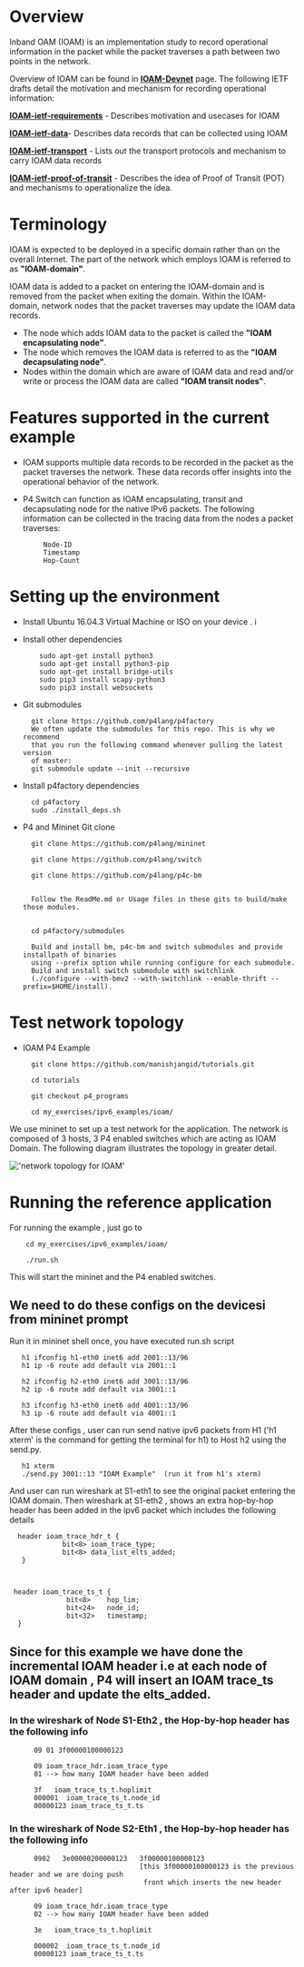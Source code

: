 Overview
========
  Inband OAM (IOAM) is an implementation study to record operational information in the packet while the packet traverses a path between two points in the network.

Overview of IOAM can be found in  [**IOAM-Devnet**](https://github.com/ciscodevnet/IOAM)  page. The following IETF drafts detail the motivation and mechanism for recording operational information:

[**IOAM-ietf-requirements**](https://tools.ietf.org/html/draft-brockners-inband-oam-requirements-03) - Describes motivation and usecases for IOAM

[**IOAM-ietf-data**](https://tools.ietf.org/html/draft-brockners-inband-oam-data-04)- Describes data records that can be collected using IOAM

[**IOAM-ietf-transport**](https://tools.ietf.org/html/draft-brockners-inband-oam-transport-03) - Lists out the transport protocols and mechanism to carry IOAM data records

[**IOAM-ietf-proof-of-transit**](https://tools.ietf.org/html/draft-brockners-proof-of-transit-03) - Describes the idea of Proof of Transit (POT) and mechanisms to operationalize the idea.


Terminology
===========
IOAM is expected to be deployed in a specific domain rather than on the overall Internet. The part of the network which employs IOAM is referred to as **"IOAM-domain"**.

IOAM data is added to a packet on entering the IOAM-domain and is removed from the packet when exiting the domain. Within the IOAM-domain, network nodes that the packet traverses may update the IOAM data records.

*    The node which adds IOAM data to the packet is called the **"IOAM encapsulating node"**.
*    The node which removes the IOAM data is referred to as the **"IOAM decapsulating node"**.
*    Nodes within the domain which are aware of IOAM data and read and/or write or process the IOAM data are called **"IOAM transit nodes"**.




Features supported in the current example
=========================================

* IOAM supports multiple data records to be recorded in the packet as the packet traverses the network. These data records offer insights into the operational behavior of the network. 

*  P4 Switch can function as IOAM encapsulating, transit and decapsulating node for the native IPv6 packets.
   The following information can be collected in the tracing data from the nodes a packet traverses: 

            Node-ID
            Timestamp
            Hop-Count

Setting up the environment
==========================

  * Install Ubuntu 16.04.3 Virtual Machine or ISO on your device . i

  * Install other dependencies

            sudo apt-get install python3 
            sudo apt-get install python3-pip 
            sudo apt-get install bridge-utils
            sudo pip3 install scapy-python3
            sudo pip3 install websockets 

* Git submodules

        git clone https://github.com/p4lang/p4factory
        We often update the submodules for this repo. This is why we recommend
        that you run the following command whenever pulling the latest version
        of master:
        git submodule update --init --recursive

* Install p4factory dependencies

        cd p4factory
        sudo ./install_deps.sh


* P4 and Mininet Git clone 

        git clone https://github.com/p4lang/mininet

        git clone https://github.com/p4lang/switch

        git clone https://github.com/p4lang/p4c-bm
       

        Follow the ReadMe.md or Usage files in these gits to build/make those modules. 


        cd p4factory/submodules
        
        Build and install bm, p4c-bm and switch submodules and provide installpath of binaries 
        using --prefix option while running configure for each submodule.
        Build and install switch submodule with switchlink
        (./configure --with-bmv2 --with-switchlink --enable-thrift --prefix=$HOME/install).



Test network topology
==========================

* IOAM P4 Example

        git clone https://github.com/manishjangid/tutorials.git
 
        cd tutorials

        git checkout p4_programs

        cd my_exercises/ipv6_examples/ioam/

We use mininet to set up a test network for the application. The network is composed of 3 hosts, 3 P4 enabled switches which are acting as IOAM Domain. The following diagram illustrates the topology in greater detail.

!['network topology for IOAM'](wireshark/IOAM_Topology.png)


Running the reference application
=================================
For running the example , just go to 

        cd my_exercises/ipv6_examples/ioam/

        ./run.sh



This will start the mininet and the P4 enabled switches. 
## We need to do these configs on the devicesi from mininet prompt

  Run it in mininet shell once, you have executed run.sh script


       h1 ifconfig h1-eth0 inet6 add 2001::13/96
       h1 ip -6 route add default via 2001::1
       
       h2 ifconfig h2-eth0 inet6 add 3001::13/96
       h2 ip -6 route add default via 3001::1

       h3 ifconfig h3-eth0 inet6 add 4001::13/96
       h3 ip -6 route add default via 4001::1

After these configs , user can run send native ipv6 packets from H1 ('h1 xterm' is the command for getting the terminal for h1) to Host h2 using the send.py.

       h1 xterm
       ./send.py 3001::13 "IOAM Example"  (run it from h1's xterm)

And user can run wireshark at S1-eth1 to see the original packet entering the IOAM domain. 
Then wireshark at S1-eth2 , shows an extra hop-by-hop header has been added in the ipv6 packet which includes the following details

      header ioam_trace_hdr_t {
                 bit<8> ioam_trace_type;
                 bit<8> data_list_elts_added;
       }
  

  
     header ioam_trace_ts_t {
                  bit<8>    hop_lim;
                  bit<24>   node_id;
                  bit<32>   timestamp;
      }


## Since for this example we have done the incremental IOAM header i.e at each node of IOAM domain , P4 will insert an IOAM trace_ts header and update the elts_added. 

### In the wireshark of Node S1-Eth2 , the Hop-by-hop header has the following info 
  
          09 01 3f00000100000123
  
          09 ioam_trace_hdr.ioam_trace_type
          01 --> how many IOAM header have been added 
  
          3f   ioam_trace_ts_t.hoplimit  
          000001  ioam_trace_ts_t.node_id
          00000123 ioam_trace_ts_t.ts   
  
### In the wireshark of Node S2-Eth1 , the Hop-by-hop header has the following info 
  
          0902   3e00000200000123   3f00000100000123  
                                    [this 3f00000100000123 is the previous header and we are doing push 
                                     front which inserts the new header after ipv6 header]

          09 ioam_trace_hdr.ioam_trace_type 
          02 --> how many IOAM header have been added 
    
          3e   ioam_trace_ts_t.hoplimit  
   
          000002  ioam_trace_ts_t.node_id
          00000123 ioam_trace_ts_t.ts 


